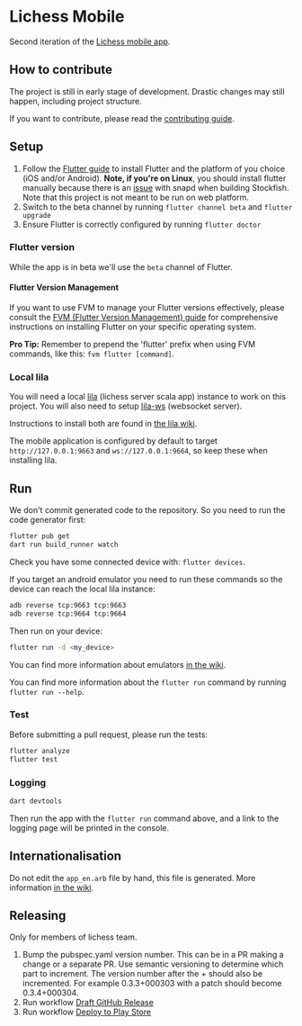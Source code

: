 # Lichess Mobile

Second iteration of the [Lichess mobile app](https://lichess.org/mobile).

## How to contribute

The project is still in early stage of development. Drastic changes may still
happen, including project structure.

If you want to contribute, please read the [contributing guide](./CONTRIBUTING.md).

## Setup

1. Follow the [Flutter guide](https://docs.flutter.dev/get-started/install) to
   install Flutter and the platform of you choice (iOS and/or Android). **Note, if you're on Linux**, you should install flutter manually because there is an [issue](https://github.com/lichess-org/mobile/issues/123) with snapd when building Stockfish. Note that this project is not meant to be run on web platform.
2. Switch to the beta channel by running `flutter channel beta` and `flutter
   upgrade`
3. Ensure Flutter is correctly configured by running `flutter doctor`

### Flutter version

While the app is in beta we'll use the `beta` channel of Flutter.

#### Flutter Version Management

If you want to use FVM to manage your Flutter versions effectively, please consult the [FVM (Flutter Version Management) guide](https://fvm.app/documentation/getting-started/installation) for comprehensive instructions on installing Flutter on your specific operating system.

**Pro Tip:** Remember to prepend the 'flutter' prefix when using FVM commands, like this: `fvm flutter [command]`.

### Local lila

You will need a local [lila](https://github.com/lichess-org/lila) (lichess server scala app) instance to work on this
project. You will also need to setup [lila-ws](https://github.com/lichess-org/lila-ws) (websocket server).

Instructions to install both are found in [the lila wiki](https://github.com/lichess-org/lila/wiki).

The mobile application is configured by default to target `http://127.0.0.1:9663` and `ws://127.0.0.1:9664`, so keep these when installing lila.

## Run

We don't commit generated code to the repository. So you need to run the code
generator first:

```sh
flutter pub get
dart run build_runner watch
```

Check you have some connected device with: `flutter devices`.

If you target an android emulator you need to run these commands so the device can reach the local lila instance:

```sh
adb reverse tcp:9663 tcp:9663
adb reverse tcp:9664 tcp:9664
```

Then run on your device:

```sh
flutter run -d <my_device>
```

You can find more information about emulators [in the wiki](https://github.com/lichess-org/mobile/wiki/Setting-up-device-emulators).

You can find more information about the `flutter run` command by running `flutter run --help`.

### Test

Before submitting a pull request, please run the tests:

```sh
flutter analyze
flutter test
```

### Logging

```sh
dart devtools
```

Then run the app with the `flutter run` command above, and a link to the logging page will be printed in the console.

## Internationalisation

Do not edit the `app_en.arb` file by hand, this file is generated.
More information [in the wiki](https://github.com/lichess-org/mobile/wiki/About-internationalisation).

## Releasing

Only for members of lichess team.

1. Bump the pubspec.yaml version number. This can be in a PR making a change or a separate PR. Use semantic versioning to determine which part to increment. The version number after the + should also be incremented. For example 0.3.3+000303 with a patch should become 0.3.4+000304.
2. Run workflow [Draft GitHub Release](https://github.com/lichess-org/mobile/actions/workflows/draft_github_release.yml)
3. Run workflow [Deploy to Play Store](https://github.com/lichess-org/mobile/actions/workflows/deploy_play_store.yml)
